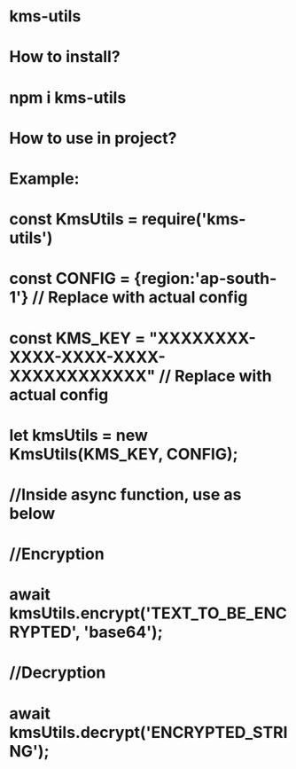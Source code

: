 # kms-utils

# How to install?

# npm i kms-utils

# How to use in project?

# Example:

# const KmsUtils = require('kms-utils')

# const CONFIG = {region:'ap-south-1'} // Replace with actual config

# const KMS_KEY = "XXXXXXXX-XXXX-XXXX-XXXX-XXXXXXXXXXXX" // Replace with actual config

# let kmsUtils = new KmsUtils(KMS_KEY, CONFIG);

# //Inside async function, use as below

# //Encryption

# await kmsUtils.encrypt('TEXT_TO_BE_ENCRYPTED', 'base64');

# //Decryption

# await kmsUtils.decrypt('ENCRYPTED_STRING');
